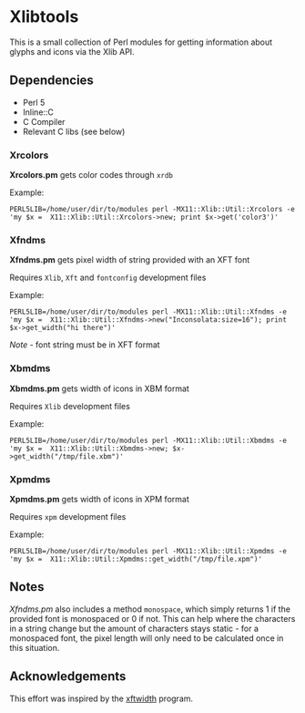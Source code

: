 # Xlibtools

This is a small collection of Perl modules for getting information about glyphs 
and icons via the Xlib API.

## Dependencies

* Perl 5
* Inline::C
* C Compiler
* Relevant C libs (see below)

### Xrcolors

**Xrcolors.pm** gets color codes through `xrdb`

Example:

`PERL5LIB=/home/user/dir/to/modules perl -MX11::Xlib::Util::Xrcolors -e 'my $x = 
X11::Xlib::Util::Xrcolors->new; print $x->get('color3')'`

### Xfndms

**Xfndms.pm** gets pixel width of string provided with an XFT font

Requires `Xlib`, `Xft` and `fontconfig` development files

Example:

`PERL5LIB=/home/user/dir/to/modules perl -MX11::Xlib::Util::Xfndms -e 'my $x = 
X11::Xlib::Util::Xfndms->new("Inconsolata:size=16"); print $x->get_width("hi there")'`

*Note* - font string must be in XFT format

### Xbmdms

**Xbmdms.pm** gets width of icons in XBM format

Requires `Xlib` development files

Example:

`PERL5LIB=/home/user/dir/to/modules perl -MX11::Xlib::Util::Xbmdms -e 'my $x = 
X11::Xlib::Util::Xbmdms->new; $x->get_width("/tmp/file.xbm")'`

### Xpmdms

**Xpmdms.pm** gets width of icons in XPM format

Requires `xpm` development files

Example:

`PERL5LIB=/home/user/dir/to/modules perl -MX11::Xlib::Util::Xpmdms -e 'my $x = 
X11::Xlib::Util::Xpmdms::get_width("/tmp/file.xpm")'`

## Notes

*Xfndms.pm* also includes a method `monospace`, which simply returns 1 if the
provided font is monospaced or 0 if not. This can help where the characters in
a string change but the amount of characters stays static - for a monospaced font,
the pixel length will only need to be calculated once in this situation.

## Acknowledgements

This effort was inspired by the [xftwidth](https://github.com/vixus0/xftwidth)
program.
